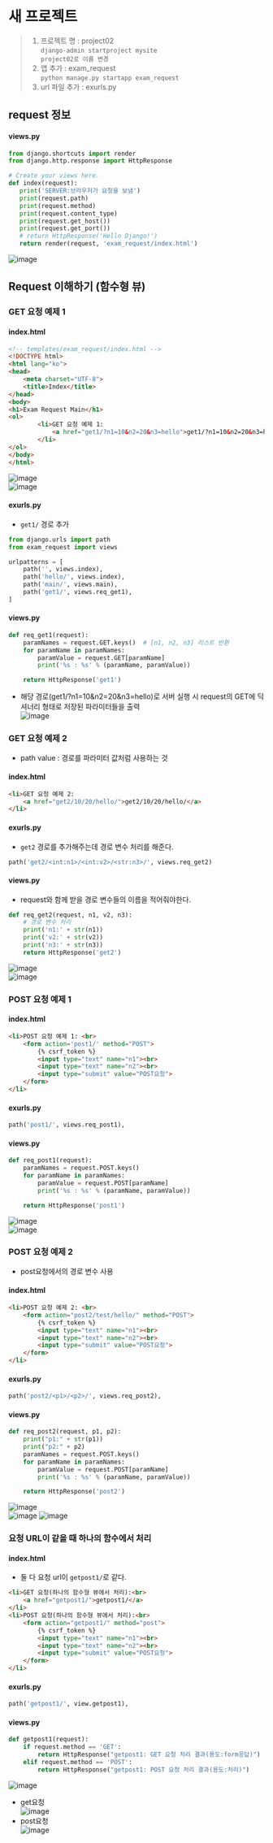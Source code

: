 # 새 프로젝트
> 1. 프로젝트 명 : project02  
    `django-admin startproject mysite`  
    `project02로 이름 변경`  
> 2. 앱 추가 : exam_request  
    `python manage.py startapp exam_request`  
> 3. url 파일 추가 : exurls.py  

 ## request 정보
 #### views.py
 ```python
 from django.shortcuts import render
from django.http.response import HttpResponse

# Create your views here.
def index(request):
    print('SERVER:브라우저가 요청을 보냄')
    print(request.path)
    print(request.method)
    print(request.content_type)
    print(request.get_host())
    print(request.get_port())
    # return HttpResponse('Hello Django!')
    return render(request, 'exam_request/index.html')
 ```
 ![image](https://user-images.githubusercontent.com/79209568/118433914-0753df00-b717-11eb-82e3-5b25decabb3c.png)

## Request 이해하기 (함수형 뷰)
### GET 요청 예제 1
#### index.html
```html
<!-- templates/exam_request/index.html -->
<!DOCTYPE html>
<html lang="ko">
<head>
    <meta charset="UTF-8">
    <title>Index</title>
</head>
<body>
<h1>Exam Request Main</h1>
<ol>
        <li>GET 요청 예제 1:
            <a href="get1/?n1=10&n2=20&n3=hello">get1/?n1=10&n2=20&n3=hello</a>
        </li>
</ol>
</body>
</html>
```
![image](https://user-images.githubusercontent.com/79209568/118434516-2e5ee080-b718-11eb-820d-60e8df9309f9.png)  
![image](https://user-images.githubusercontent.com/79209568/118434530-31f26780-b718-11eb-9260-4ef2b6ab1a05.png)

#### exurls.py
* `get1/` 경로 추가
```python
from django.urls import path
from exam_request import views

urlpatterns = [
    path('', views.index),
    path('hello/', views.index),
    path('main/', views.main),
    path('get1/', views.req_get1),
]
```

#### views.py
```python
def req_get1(request):
    paramNames = request.GET.keys()  # [n1, n2, n3] 리스트 반환
    for paramName in paramNames:
        paramValue = request.GET[paramName]
        print('%s : %s' % (paramName, paramValue))

    return HttpResponse('get1')
```
* 해당 경로(get1/?n1=10&n2=20&n3=hello)로 서버 실행 시 request의 GET에 딕셔너리 형태로 저장된 파라미터들을 출력  
  ![image](https://user-images.githubusercontent.com/79209568/118435343-c8735880-b719-11eb-9c92-9951d0f476ec.png)

### GET 요청 예제 2
* path value : 경로를 파라미터 값처럼 사용하는 것

#### index.html
```html
<li>GET 요청 예제 2:
    <a href="get2/10/20/hello/">get2/10/20/hello/</a> 
</li>
```

#### exurls.py
* `get2` 경로를 추가해주는데 경로 변수 처리를 해준다.
```python
path('get2/<int:n1>/<int:v2>/<str:n3>/', views.req_get2)
```

#### views.py
* request와 함께 받을 경로 변수들의 이름을 적어줘야한다.
```python
def req_get2(request, n1, v2, n3):
    # 경로 변수 처리
    print('n1:' + str(n1))
    print('v2:' + str(v2))
    print('n3:' + str(n3))
    return HttpResponse('get2')
```
![image](https://user-images.githubusercontent.com/79209568/118436908-9a434800-b71c-11eb-9654-8559ac9b08dd.png)  
![image](https://user-images.githubusercontent.com/79209568/118436918-9dd6cf00-b71c-11eb-8080-6592157599c2.png)

### POST 요청 예제 1
#### index.html
```html
<li>POST 요청 예제 1: <br>
    <form action='post1/' method="POST">
        {% csrf_token %}
        <input type="text" name="n1"><br>
        <input type="text" name="n2"><br>
        <input type="submit" value="POST요청">
    </form>
</li>
```

#### exurls.py
```python
path('post1/', views.req_post1),
```

#### views.py
```python
def req_post1(request):
    paramNames = request.POST.keys() 
    for paramName in paramNames:
        paramValue = request.POST[paramName]
        print('%s : %s' % (paramName, paramValue))

    return HttpResponse('post1')
```
![image](https://user-images.githubusercontent.com/79209568/118439039-36bb1980-b720-11eb-9b4c-9739b7a2cf2b.png)  
![image](https://user-images.githubusercontent.com/79209568/118439047-391d7380-b720-11eb-8929-6bbb9b2b56fa.png)

### POST 요청 예제 2
* post요청에서의 경로 변수 사용
#### index.html
```html
<li>POST 요청 예제 2: <br>
    <form action="post2/test/hello/" method="POST">
        {% csrf_token %}
        <input type="text" name="n1"><br>
        <input type="text" name="n2"><br>
        <input type="submit" value="POST요청">
    </form>
</li>
```
#### exurls.py
```python
path('post2/<p1>/<p2>/', views.req_post2),
```
#### views.py
```python
def req_post2(request, p1, p2):
    print("p1:" + str(p1))
    print("p2:" + p2)
    paramNames = request.POST.keys() 
    for paramName in paramNames:
        paramValue = request.POST[paramName]
        print('%s : %s' % (paramName, paramValue))

    return HttpResponse('post2')
```
![image](https://user-images.githubusercontent.com/79209568/118440780-23f61400-b723-11eb-9cca-37dca3910a9f.png)  
![image](https://user-images.githubusercontent.com/79209568/118440808-2d7f7c00-b723-11eb-87ee-16fab0d95a4f.png)
![image](https://user-images.githubusercontent.com/79209568/118440864-45570000-b723-11eb-9d8e-e956284f1821.png)


### 요청 URL이 같을 때 하나의 함수에서 처리
#### index.html
* 둘 다 요청 url이 `getpost1/`로 같다.
```html
<li>GET 요청(하나의 함수형 뷰에서 처리):<br>
    <a href="getpost1/">getpost1/</a>
</li>
<li>POST 요청(하나의 함수형 뷰에서 처리):<br>
    <form action="getpost1/" method="post">
        {% csrf_token %}
        <input type="text" name="n1"><br>
        <input type="text" name="n2"><br>
        <input type="submit" value="POST요청">
    </form>
</li>
```
#### exurls.py
```python
path('getpost1/', view.getpost1),
```
#### views.py
```python
def getpost1(request):
    if request.method == 'GET':
        return HttpResponse("getpost1: GET 요청 처리 결과(용도:form응답)")
    elif request.method == 'POST':
        return HttpResponse("getpost1: POST 요청 처리 결과(용도:처리)")
```
![image](https://user-images.githubusercontent.com/79209568/118440275-63703080-b722-11eb-8972-efa9fbc08b35.png)  
* get요청  
  ![image](https://user-images.githubusercontent.com/79209568/118440288-68cd7b00-b722-11eb-95f2-a3bed85e6d35.png)  
* post요청  
  ![image](https://user-images.githubusercontent.com/79209568/118440300-6cf99880-b722-11eb-9361-ef265240156d.png)  
